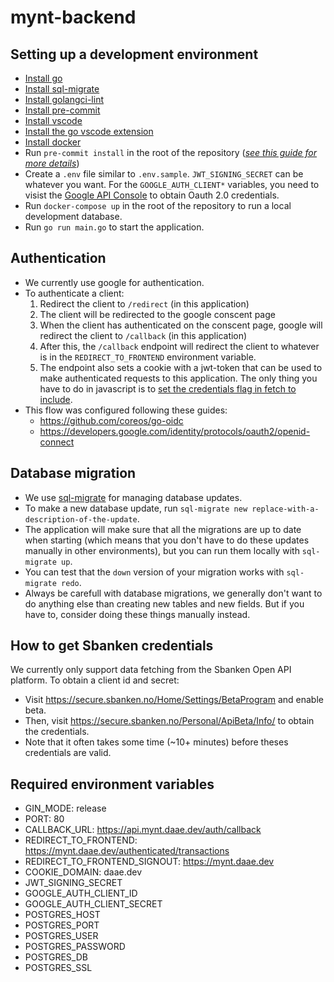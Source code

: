 # mynt-backend

## Setting up a development environment
- [Install go](https://golang.org/doc/install)
- [Install sql-migrate](https://github.com/rubenv/sql-migrate)
- [Install golangci-lint](https://pre-commit.com/#install)
- [Install pre-commit](https://pre-commit.com/#install)
- [Install vscode](https://code.visualstudio.com/download)
- [Install the go vscode extension](https://code.visualstudio.com/docs/languages/go)
- [Install docker](https://docs.docker.com/get-docker/)
- Run `pre-commit install` in the root of the repository ([*see this guide for more details*](https://freshman.tech/linting-golang/))
- Create a `.env` file similar to `.env.sample`. `JWT_SIGNING_SECRET` can be whatever you want. For the `GOOGLE_AUTH_CLIENT*` variables, you need to visist the [Google API Console](https://console.developers.google.com/) to obtain Oauth 2.0 credentials.
- Run `docker-compose up` in the root of the repository to run a local development database.
- Run `go run main.go` to start the application.

## Authentication
- We currently use google for authentication.
- To authenticate a client:
    1. Redirect the client to `/redirect` (in this application)
    2. The client will be redirected to the google conscent page
    3. When the client has authenticated on the conscent page, google will redirect the client to `/callback` (in this application)
    4. After this, the `/callback` endpoint will redirect the client to whatever is in the `REDIRECT_TO_FRONTEND` environment variable.
    5. The endpoint also sets a cookie with a jwt-token that can be used to make authenticated requests to this application. The only thing you have to do in javascript is to [set the credentials flag in fetch to include](https://developer.mozilla.org/en-US/docs/Web/API/Fetch_API/Using_Fetch#sending_a_request_with_credentials_included).
- This flow was configured following these guides:
    - https://github.com/coreos/go-oidc
    - https://developers.google.com/identity/protocols/oauth2/openid-connect

## Database migration
- We use [sql-migrate](https://github.com/rubenv/sql-migrate) for managing database updates.
- To make a new database update, run `sql-migrate new replace-with-a-description-of-the-update`.
- The application will make sure that all the migrations are up to date when starting (which means that you don't have to do these updates manually in other environments), but you can run them locally with `sql-migrate up`.
- You can test that the `down` version of your migration works with `sql-migrate redo`.
- Always be carefull with database migrations, we generally don't want to do anything else than creating new tables and new fields. But if you have to, consider doing these things manually instead.

## How to get Sbanken credentials
We currently only support data fetching from the Sbanken Open API platform. To obtain a client id and secret:
- Visit https://secure.sbanken.no/Home/Settings/BetaProgram and enable beta.
- Then, visit https://secure.sbanken.no/Personal/ApiBeta/Info/ to obtain the credentials.
- Note that it often takes some time (~10+ minutes) before theses credentials are valid.

## Required environment variables

- GIN_MODE: release
- PORT: 80
- CALLBACK_URL: https://api.mynt.daae.dev/auth/callback
- REDIRECT_TO_FRONTEND: https://mynt.daae.dev/authenticated/transactions
- REDIRECT_TO_FRONTEND_SIGNOUT: https://mynt.daae.dev
- COOKIE_DOMAIN: daae.dev
- JWT_SIGNING_SECRET
- GOOGLE_AUTH_CLIENT_ID
- GOOGLE_AUTH_CLIENT_SECRET
- POSTGRES_HOST
- POSTGRES_PORT
- POSTGRES_USER
- POSTGRES_PASSWORD
- POSTGRES_DB
- POSTGRES_SSL
